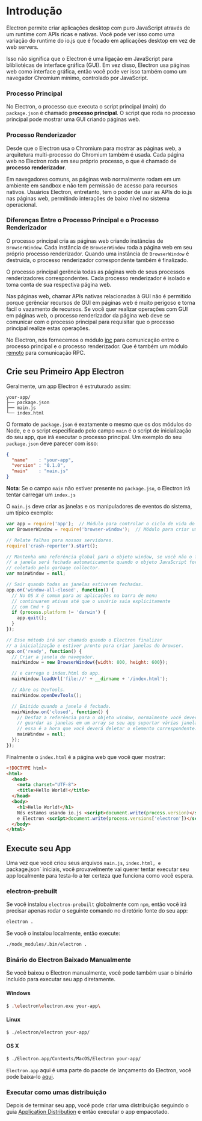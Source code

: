 # Introdução

Electron permite criar aplicações desktop com puro JavaScript através de
um runtime com APIs ricas e nativas. Você pode ver isso como uma variação do
runtime do io.js que é focado em aplicações desktop em vez de web servers.

Isso não significa que o Electron é uma ligação em JavaScript para blibliotécas
de interface gráfica (GUI). Em vez disso, Electron usa páginas web como 
interface gráfica, então você pode ver isso também como um navegador Chromium
mínimo, controlado por JavaScript.

### Processo Principal

No Electron, o processo que executa o script principal (main) do `package.json` 
é chamado __processo principal__. O script que roda no processo principal pode
mostrar uma GUI criando páginas web.

### Processo Renderizador

Desde que o Electron usa o Chromium para mostrar as páginas web, a arquitetura
multi-processo do Chromium também é usada. Cada página web no Electron roda em
seu próprio processo, o que é chamado de __processo renderizador__.

Em navegadores comuns, as páginas web normalmente rodam em um ambiente em sandbox
e não tem permissão de acesso para recursos nativos. Usuários Electron, entretanto,
tem o poder de usar as APIs do io.js nas páginas web, permitindo interações de baixo
nível no sistema operacional.

### Diferenças Entre o Processo Principal e o Processo Renderizador

O processo principal cria as páginas web criando instâncias de `BrowserWindow`.
Cada instância de `BrowserWindow` roda a página web em seu próprio processo renderizador.
Quando uma instância de `BrowserWindow` é destruída, o processo renderizador
correspondente também é finalizado.

O processo principal gerência todas as páginas web de seus processos renderizadores
correspondentes. Cada processo renderizador é isolado e toma conta de sua
respectiva página web.

Nas páginas web, chamar APIs nativas relacionadas à GUI não é permitido porque
gerênciar recursos de GUI em páginas web é muito perigoso e torna fácil o vazamento de 
recursos. Se você quer realizar operações com GUI em páginas web, o processo
renderizador da página web deve se comunicar com o processo principal para requisitar
que o processo principal realize estas operações.

No Electron, nós fornecemos o módulo [ipc](../../../docs/api/ipc-renderer.md) para
comunicação entre o processo principal e o processo renderizador. Que é também um
módulo [remoto](../../../docs/api/remote.md) para comunicação RPC.

## Crie seu Primeiro App Electron

Geralmente, um app Electron é estruturado assim:

```text
your-app/
├── package.json
├── main.js
└── index.html
```

O formato de `package.json` é exatamente o mesmo que os dos módulos do Node, e
e o script especificado pelo campo `main` é o script de inicialização do seu app,
que irá executar o processo principal. Um exemplo do seu `package.json` deve parecer
com isso:

```json
{
  "name"    : "your-app",
  "version" : "0.1.0",
  "main"    : "main.js"
}
```

__Nota__: Se o campo `main` não estiver presente no `package.jso`, o Electron irá 
tentar carregar um `index.js`

O `main.js` deve criar as janelas e os manipuladores de eventos do sistema, um típico
exemplo:

```javascript
var app = require('app');  // Módulo para controlar o ciclo de vida do app.
var BrowserWindow = require('browser-window');  // Módulo para criar uma janela nativa do browser.

// Relate falhas para nossos servidores.
require('crash-reporter').start();

// Mantenha uma referência global para o objeto window, se você não o fizer,
// a janela será fechada automaticamente quando o objeto JavaScript for 
// coletado pelo garbage collector.
var mainWindow = null;

// Sair quando todas as janelas estiverem fechadas.
app.on('window-all-closed', function() {
  // No OS X é comum para as aplicações na barra de menu
  // continuarem ativas até que o usuário saia explicitamente
  // com Cmd + Q
  if (process.platform != 'darwin') {
    app.quit();
  }
});

// Esse método irá ser chamado quando o Electron finalizar
// a inicialização e estiver pronto para criar janelas do browser.
app.on('ready', function() {
  // Criar a janela do navegador.
  mainWindow = new BrowserWindow({width: 800, height: 600});

  // e carrega o index.html do app.
  mainWindow.loadUrl('file://' + __dirname + '/index.html');

  // Abre os DevTools.
  mainWindow.openDevTools();

  // Emitido quando a janela é fechada.
  mainWindow.on('closed', function() {
    // Desfaz a referência para o objeto window, normalmente você deverá
    // guardar as janelas em um array se seu app suportar várias janelas,
    // essa é a hora que você deverá deletar o elemento correspondente.
    mainWindow = null;
  });
});
```

Finalmente o `index.html` é a página web que você quer mostrar:

```html
<!DOCTYPE html>
<html>
  <head>
    <meta charset="UTF-8">
    <title>Hello World!</title>
  </head>
  <body>
    <h1>Hello World!</h1>
    Nós estamos usando io.js <script>document.write(process.version)</script>
    e Electron <script>document.write(process.versions['electron'])</script>.
  </body>
</html>
```

## Execute seu App

Uma vez que você criou seus arquivos `main.js`, `index.html, e `package.json` iniciais,
você provavelmente vai querer tentar executar seu app localmente para testa-lo a ter
certeza que funciona como você espera.

### electron-prebuilt

Se você instalou `electron-prebuilt` globalmente com `npm`, então você irá precisar apenas
rodar o seguinte comando no diretório fonte do seu app:

```bash
electron .
```

Se você o instalou localmente, então execute:

```bash
./node_modules/.bin/electron .
```

### Binário do Electron Baixado Manualmente

Se você baixou o Electron manualmente, você pode também usar o binário incluído para
executar seu app diretamente.

#### Windows

```bash
$ .\electron\electron.exe your-app\
```

#### Linux

```bash
$ ./electron/electron your-app/
```

#### OS X

```bash
$ ./Electron.app/Contents/MacOS/Electron your-app/
```

`Electron.app` aqui é uma parte do pacote de lançamento do Electron, você pode baixa-lo
[aqui](https://github.com/atom/electron/releases).

### Executar como umas distribuição

Depois de terminar seu app, você pode criar uma distribuição seguindo o guia 
[Application Distribution](./application-distribution.md) e então executar o app
empacotado.
